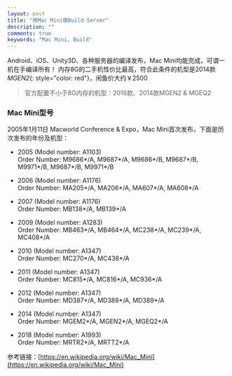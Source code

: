 ```yaml
---
layout: post
title: "用Mac Mini做Build Server"
description: ""
comments: true
keywords: "Mac Mini, Build"
---
```


Android、iOS、Unity3D、各种服务器的编译发布，Mac Mini均能完成，可谓一机在手编译所有！
内存8G的二手机性价比最高，符合此条件的机型是2014款*MGEN2*{: style="color: red"}，闲鱼价大约￥2500
> 官方配置不小于8G内存的机型：2018款、2014款MGEN2 & MGEQ2

### Mac Mini型号
2005年1月11日 Macworld Conference & Expo，Mac Mini首次发布，下面是历次发布的年份及机型：

- 2005  (Model number: A1103)  <br>
Order Number: M9686\*/A, M9687\*/A, M9686\*/B, M9687\*/B, M9971\*/B, M9687\*/B, M9971\*/B

- 2006  (Model number: A1176) <br>
Order Number: MA205\*/A, MA206\*/A, MA607\*/A, MA608\*/A

- 2007  (Model number: A1176) <br>
Order Number: MB138\*/A, MB139\*/A

- 2009  (Model number: A1283) <br>
Order Number: MB463\*/A, MB464\*/A, MC238\*/A, MC239\*/A, MC408\*/A

- 2010  (Model number: A1347) <br>
Order Number: MC270\*/A, MC438\*/A

- 2011  (Model number: A1347) <br>
Order Number: MC815\*/A, MC816\*/A, MC936\*/A

- 2012  (Model number: A1347) <br>
Order Number: MD387\*/A, MD388\*/A, MD389\*/A

- 2014  (Model number: A1347) <br>
Order Number: MGEM2\*/A, MGEN2\*/A, MGEQ2\*/A

- 2018  (Model number: A1993) <br>
Order Number: MRTR2\*/A, MRTT2\*/A


参考链接：[https://en.wikipedia.org/wiki/Mac_Mini](https://en.wikipedia.org/wiki/Mac_Mini)

